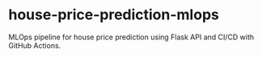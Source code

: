 # house-price-prediction-mlops
MLOps pipeline for house price prediction using Flask API and CI/CD with GitHub Actions.
